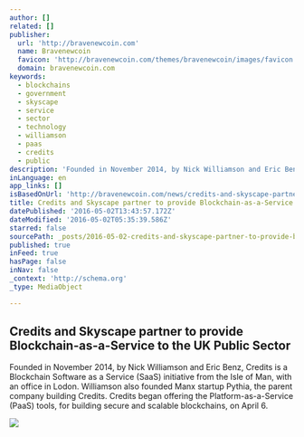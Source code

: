 ```yaml
---
author: []
related: []
publisher:
  url: 'http://bravenewcoin.com'
  name: Bravenewcoin
  favicon: 'http://bravenewcoin.com/themes/bravenewcoin/images/favicon.ico'
  domain: bravenewcoin.com
keywords:
  - blockchains
  - government
  - skyscape
  - service
  - sector
  - technology
  - williamson
  - paas
  - credits
  - public
description: 'Founded in November 2014, by Nick Williamson and Eric Benz, Credits is a Blockchain Software as a Service (SaaS) initiative from the Isle of Man, with an office in Lodon. Williamson also founded Manx startup Pythia, the parent company building Credits. Credits began offering the Platform-as-a-Service (PaaS) tools, for building secure and scalable blockchains, on April 6.'
inLanguage: en
app_links: []
isBasedOnUrl: 'http://bravenewcoin.com/news/credits-and-skyscape-partner-to-provide-blockchain-as-a-service-to-the-uk-public-sector/'
title: Credits and Skyscape partner to provide Blockchain-as-a-Service to the UK Public Sector
datePublished: '2016-05-02T13:43:57.172Z'
dateModified: '2016-05-02T05:35:39.586Z'
starred: false
sourcePath: _posts/2016-05-02-credits-and-skyscape-partner-to-provide-blockchain-as-a-serv.md
published: true
inFeed: true
hasPage: false
inNav: false
_context: 'http://schema.org'
_type: MediaObject

---
```

<article style=""><h1>Credits and Skyscape partner to provide Blockchain-as-a-Service to the UK Public Sector</h1><p>Founded in November 2014, by Nick Williamson and Eric Benz, Credits is a Blockchain Software as a Service (SaaS) initiative from the Isle of Man, with an office in Lodon. Williamson also founded Manx startup Pythia, the parent company building Credits. Credits began offering the Platform-as-a-Service (PaaS) tools, for building secure and scalable blockchains, on April 6.</p><img src="http://bravenewcoin.com/assets/Uploads/_resampled/CroppedImage400400-London-Parliament.jpg" /></article>